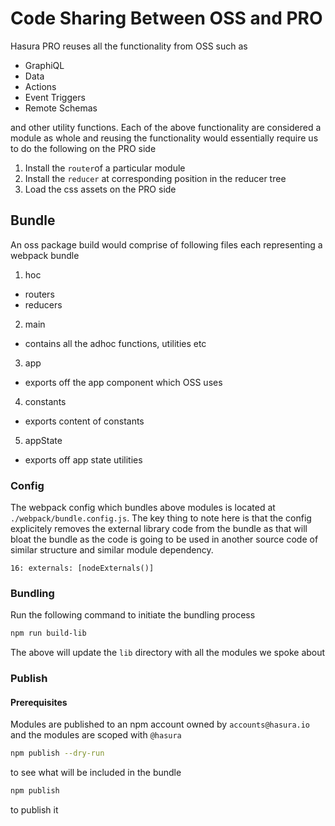 # Code Sharing Between OSS and PRO

Hasura PRO reuses all the functionality from OSS such as
- GraphiQL
- Data
- Actions
- Event Triggers
- Remote Schemas

and other utility functions. Each of the above functionality are considered a module as whole and reusing the functionality would essentially require us to do the following on the PRO side

1. Install the `router`of a particular module
2. Install the `reducer` at corresponding position in the reducer tree
3. Load the css assets on the PRO side

## Bundle

An oss package build would comprise of following files each representing a webpack bundle
1. hoc
  - routers
  - reducers
2. main
  - contains all the adhoc functions, utilities etc
3. app
  - exports off the app component which OSS uses
4. constants
  - exports content of constants
5. appState
  - exports off app state utilities

### Config

The webpack config which bundles above modules is located at `./webpack/bundle.config.js`. The key thing to note here is that the config explicitely removes the external library code from the bundle as that will bloat the bundle as the code is going to be used in another source code of similar structure and similar module dependency.

```
16: externals: [nodeExternals()]
```

### Bundling

Run the following command to initiate the bundling process

```bash
npm run build-lib
```

The above will update the `lib` directory with all the modules we spoke about


### Publish

#### Prerequisites

Modules are published to an npm account owned by `accounts@hasura.io` and the modules are scoped with `@hasura`

```bash
npm publish --dry-run
```

to see what will be included in the bundle

```bash
npm publish
```

to publish it
